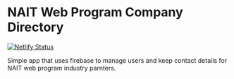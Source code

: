 # NAIT Web Program Company Directory
[![Netlify Status](https://api.netlify.com/api/v1/badges/8ede8076-43f3-40a0-a4ab-d2b2b21337c3/deploy-status)](https://app.netlify.com/sites/naitdirectory/deploys)

Simple app that uses firebase to manage users and keep contact details for NAIT web program industry parnters. 

 